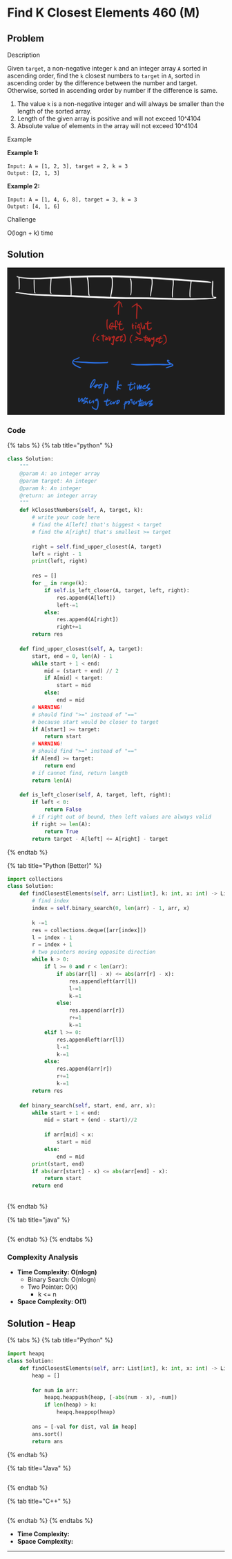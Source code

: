 # Find K Closest Elements 460 (M)

## Problem

Description

Given `target`, a non-negative integer `k` and an integer array `A` sorted in ascending order, find the `k` closest numbers to `target` in `A`, sorted in ascending order by the difference between the number and target. Otherwise, sorted in ascending order by number if the difference is same.

1. The value `k` is a non-negative integer and will always be smaller than the length of the sorted array.
2. Length of the given array is positive and will not exceed 10^410​4​​
3. Absolute value of elements in the array will not exceed 10^410​4​​

Example

**Example 1:**

```
Input: A = [1, 2, 3], target = 2, k = 3
Output: [2, 1, 3]
```

**Example 2:**

```
Input: A = [1, 4, 6, 8], target = 3, k = 3
Output: [4, 1, 6]
```

Challenge

O(logn + k) time

## Solution

![](<../../.gitbook/assets/Screen Shot 2021-04-24 at 12.13.52 AM.png>)

### Code

{% tabs %}
{% tab title="python" %}
```python
class Solution:
    """
    @param A: an integer array
    @param target: An integer
    @param k: An integer
    @return: an integer array
    """
    def kClosestNumbers(self, A, target, k):
        # write your code here
        # find the A[left] that's biggest < target
        # find the A[right] that's smallest >= target

        right = self.find_upper_closest(A, target)
        left = right - 1
        print(left, right)

        res = []
        for _ in range(k):
            if self.is_left_closer(A, target, left, right):
                res.append(A[left])
                left-=1
            else:
                res.append(A[right])
                right+=1
        return res
    
    def find_upper_closest(self, A, target):
        start, end = 0, len(A) - 1
        while start + 1 < end:
            mid = (start + end) // 2
            if A[mid] < target:
                start = mid
            else:
                end = mid
        # WARNING!
        # should find ">=" instead of "=="
        # because start would be closer to target
        if A[start] >= target:
            return start
        # WARNING!
        # should find ">=" instead of "=="
        if A[end] >= target:
            return end
        # if cannot find, return length
        return len(A)
    
    def is_left_closer(self, A, target, left, right):
        if left < 0:
            return False
        # if right out of bound, then left values are always valid
        if right >= len(A):
            return True
        return target - A[left] <= A[right] - target


```
{% endtab %}

{% tab title="Python (Better)" %}
```python
import collections
class Solution:
    def findClosestElements(self, arr: List[int], k: int, x: int) -> List[int]:
        # find index 
        index = self.binary_search(0, len(arr) - 1, arr, x)

        k -=1
        res = collections.deque([arr[index]])
        l = index - 1
        r = index + 1
        # two pointers moving opposite direction
        while k > 0:
            if l >= 0 and r < len(arr):
                if abs(arr[l] - x) <= abs(arr[r] - x):
                    res.appendleft(arr[l])
                    l-=1
                    k-=1
                else:
                    res.append(arr[r])
                    r+=1
                    k-=1
            elif l >= 0:
                res.appendleft(arr[l])
                l-=1
                k-=1
            else:
                res.append(arr[r])
                r+=1
                k-=1
        return res
    
    def binary_search(self, start, end, arr, x):
        while start + 1 < end:
            mid = start + (end - start)//2
            
            if arr[mid] < x:
                start = mid
            else:
                end = mid
        print(start, end)
        if abs(arr[start] - x) <= abs(arr[end] - x):
            return start
        return end
            

```
{% endtab %}

{% tab title="java" %}
```
```
{% endtab %}
{% endtabs %}

### Complexity Analysis

* **Time Complexity: O(nlogn)**
  * Binary Search: O(nlogn)
  * Two Pointer: O(k)
    * k <= n
* **Space Complexity: O(1)**

## Solution - Heap

{% tabs %}
{% tab title="Python" %}
```python
import heapq
class Solution:
    def findClosestElements(self, arr: List[int], k: int, x: int) -> List[int]:
        heap = []
        
        for num in arr:
            heapq.heappush(heap, [-abs(num - x), -num])
            if len(heap) > k:
                heapq.heappop(heap)
                
        ans = [-val for dist, val in heap]
        ans.sort()
        return ans
```
{% endtab %}

{% tab title="Java" %}
```java
```
{% endtab %}

{% tab title="C++" %}
```cpp
```
{% endtab %}
{% endtabs %}

* **Time Complexity:**
* **Space Complexity:**

****
